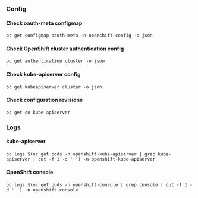 ### Config

#### Check oauth-meta configmap

```
oc get configmap oauth-meta -n openshift-config -o json
```

####  Check OpenShift cluster authentication config

```
oc get authentication cluster -o json
```

#### Check kube-apiserver config

```
oc get kubeapiserver cluster -o json
```

#### Check configuration revisions

```
oc get co kube-apiserver
```

### Logs

#### kube-apiserver

```
oc logs $(oc get pods -n openshift-kube-apiserver | grep kube-apiserver | cut -f 1 -d ' ') -n openshift-kube-apiserver
```

#### OpenShift console

```
oc logs $(oc get pods -n openshift-console | grep console | cut -f 1 -d ' ') -n openshift-console
```
